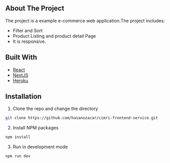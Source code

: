 

## About The Project

The project is a example e-commerce web application.The project includes:

- Filter and Sort 
- Product Listing and product detail Page
- It is responsive.

## Built With

- [React](https://reactjs.org)
- [NextJS](https://nextjs.org/)
- [Heroku](https://dashboard.heroku.com/)

## Installation

1. Clone the repo and change the directory

```sh
git clone https://github.com/hasanozacar/cimri-frontend-service.git
```
2. Install NPM packages

```sh
npm install
```
3. Run in development mode

```sh
npm run dev
```
